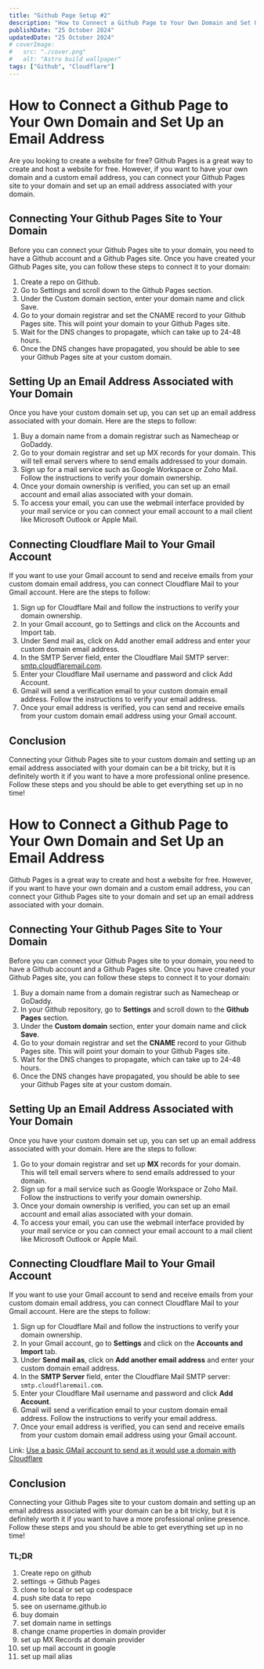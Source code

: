 ```yaml
---
title: "Github Page Setup #2"
description: "How to Connect a Github Page to Your Own Domain and Set Up an Email Address with Google Mail and Cloudflare"
publishDate: "25 October 2024"
updatedDate: "25 October 2024"
# coverImage:
#   src: "./cover.png"
#   alt: "Astro build wallpaper"
tags: ["Github", "Cloudflare"]
---
```


# How to Connect a Github Page to Your Own Domain and Set Up an Email Address

Are you looking to create a website for free? Github Pages is a great way to create and host a website for free. However, if you want to have your own domain and a custom email address, you can connect your Github Pages site to your domain and set up an email address associated with your domain.

## Connecting Your Github Pages Site to Your Domain

Before you can connect your Github Pages site to your domain, you need to have a Github account and a Github Pages site. Once you have created your Github Pages site, you can follow these steps to connect it to your domain:

1. Create a repo on Github.
2. Go to Settings and scroll down to the Github Pages section.
3. Under the Custom domain section, enter your domain name and click Save.
4. Go to your domain registrar and set the CNAME record to your Github Pages site. This will point your domain to your Github Pages site.
5. Wait for the DNS changes to propagate, which can take up to 24-48 hours.
6. Once the DNS changes have propagated, you should be able to see your Github Pages site at your custom domain.

## Setting Up an Email Address Associated with Your Domain

Once you have your custom domain set up, you can set up an email address associated with your domain. Here are the steps to follow:

1. Buy a domain name from a domain registrar such as Namecheap or GoDaddy.
2. Go to your domain registrar and set up MX records for your domain. This will tell email servers where to send emails addressed to your domain.
3. Sign up for a mail service such as Google Workspace or Zoho Mail. Follow the instructions to verify your domain ownership.
4. Once your domain ownership is verified, you can set up an email account and email alias associated with your domain.
5. To access your email, you can use the webmail interface provided by your mail service or you can connect your email account to a mail client like Microsoft Outlook or Apple Mail.

## Connecting Cloudflare Mail to Your Gmail Account

If you want to use your Gmail account to send and receive emails from your custom domain email address, you can connect Cloudflare Mail to your Gmail account. Here are the steps to follow:

1. Sign up for Cloudflare Mail and follow the instructions to verify your domain ownership.
2. In your Gmail account, go to Settings and click on the Accounts and Import tab.
3. Under Send mail as, click on Add another email address and enter your custom domain email address.
4. In the SMTP Server field, enter the Cloudflare Mail SMTP server: [smtp.cloudflaremail.com](http://smtp.cloudflaremail.com/).
5. Enter your Cloudflare Mail username and password and click Add Account.
6. Gmail will send a verification email to your custom domain email address. Follow the instructions to verify your email address.
7. Once your email address is verified, you can send and receive emails from your custom domain email address using your Gmail account.

## Conclusion

Connecting your Github Pages site to your custom domain and setting up an email address associated with your domain can be a bit tricky, but it is definitely worth it if you want to have a more professional online presence. Follow these steps and you should be able to get everything set up in no time!

# How to Connect a Github Page to Your Own Domain and Set Up an Email Address

Github Pages is a great way to create and host a website for free. However, if you want to have your own domain and a custom email address, you can connect your Github Pages site to your domain and set up an email address associated with your domain.

## Connecting Your Github Pages Site to Your Domain

Before you can connect your Github Pages site to your domain, you need to have a Github account and a Github Pages site. Once you have created your Github Pages site, you can follow these steps to connect it to your domain:

1. Buy a domain name from a domain registrar such as Namecheap or GoDaddy.
2. In your Github repository, go to **Settings** and scroll down to the **Github Pages** section.
3. Under the **Custom domain** section, enter your domain name and click **Save**.
4. Go to your domain registrar and set the **CNAME** record to your Github Pages site. This will point your domain to your Github Pages site.
5. Wait for the DNS changes to propagate, which can take up to 24-48 hours.
6. Once the DNS changes have propagated, you should be able to see your Github Pages site at your custom domain.

## Setting Up an Email Address Associated with Your Domain

Once you have your custom domain set up, you can set up an email address associated with your domain. Here are the steps to follow:

1. Go to your domain registrar and set up **MX** records for your domain. This will tell email servers where to send emails addressed to your domain.
2. Sign up for a mail service such as Google Workspace or Zoho Mail. Follow the instructions to verify your domain ownership.
3. Once your domain ownership is verified, you can set up an email account and email alias associated with your domain.
4. To access your email, you can use the webmail interface provided by your mail service or you can connect your email account to a mail client like Microsoft Outlook or Apple Mail.

## Connecting Cloudflare Mail to Your Gmail Account

If you want to use your Gmail account to send and receive emails from your custom domain email address, you can connect Cloudflare Mail to your Gmail account. Here are the steps to follow:

1. Sign up for Cloudflare Mail and follow the instructions to verify your domain ownership.
2. In your Gmail account, go to **Settings** and click on the **Accounts and Import** tab.
3. Under **Send mail as**, click on **Add another email address** and enter your custom domain email address.
4. In the **SMTP Server** field, enter the Cloudflare Mail SMTP server: `smtp.cloudflaremail.com`.
5. Enter your Cloudflare Mail username and password and click **Add Account**.
6. Gmail will send a verification email to your custom domain email address. Follow the instructions to verify your email address.
7. Once your email address is verified, you can send and receive emails from your custom domain email address using your Gmail account.

Link: [Use a basic GMail account to send as it would use a domain with Cloudflare](https://jay.gooby.org/2022/05/06/use-a-basic-gmail-account-to-send-mail-as-with-a-domain-that-uses-cloudflare-email-routing)

## Conclusion

Connecting your Github Pages site to your custom domain and setting up an email address associated with your domain can be a bit tricky, but it is definitely worth it if you want to have a more professional online presence. Follow these steps and you should be able to get everything set up in no time!

### TL;DR
1. Create repo on github
2. settings → Github Pages
3. clone to local or set up codespace
4. push site data to repo
5. see on username.github.io
6. buy domain
7. set domain name in settings
8. change cname properties in domain provider
9. set up MX Records at domain provider
10. set up mail account in google
11. set up mail alias